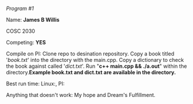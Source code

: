 *Program #1*

Name: **James B Willis**

COSC 2030

Competing: **YES**

Compile on PI: Clone repo to desination repository.
Copy a book titled '*book.txt*' into the directory with the main.cpp. Copy a dictionary to check the book against called '*dict.txt*'. Run "**c++ main.cpp && ./a.out**" within the directory.**Example book.txt and dict.txt are available in the directory.**


Best run time: Linux:, PI: 

Anything that doesn't work: My hope and Dream's Fulfillment.
